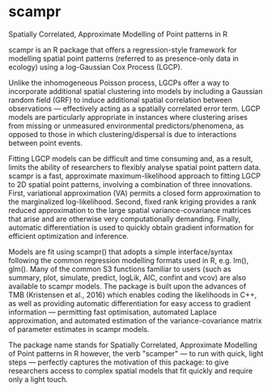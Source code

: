 # scampr
Spatially Correlated, Approximate Modelling of Point patterns in R

scampr is an R package that offers a regression-style framework for modelling spatial point patterns (referred to as presence-only data in ecology)
using a log-Gaussian Cox Process (LGCP).

Unlike the inhomogeneous Poisson process, LGCPs offer a way to incorporate additional spatial clustering into models by including a Gaussian random field (GRF)
to induce additional spatial correlation between observations — effectively acting as a spatially correlated error term. LGCP models are particularly appropriate
in instances where clustering arises from missing or unmeasured environmental predictors/phenomena, as opposed to those in which clustering/dispersal is due to
interactions between point events.

Fitting LGCP models can be difficult and time consuming and, as a result, limits the ability of researchers to flexibly analyse spatial point pattern data.
scampr is a fast, approximate maximum-likelihood approach to fitting LGCP to 2D spatial point patterns, involving a combination of three innovations. First, variational
approximation (VA) permits a closed form approximation to the marginalized log-likelihood. Second, fixed rank kriging provides a rank reduced approximation to the
large spatial variance-covariance matrices that arise and are otherwise very computationally demanding. Finally, automatic differentiation is used to quickly obtain
gradient information for efficient optimization and inference.

Models are fit using scampr() that adopts a simple interface/syntax following the common regression modelling formats used in R, e.g. lm(), glm(). Many of the common S3
functions familiar to users (such as summary, plot, simulate, predict, logLik, AIC, confint and vcov) are also available to scampr models. The package is built upon the
advances of TMB (Kristensen et al., 2016) which enables coding the likelihoods in C++, as well as providing automatic differentiation for easy access to gradient
information — permitting fast optimisation, automated Laplace approximation, and automated estimation of the variance-covariance matrix of parameter estimates in scampr
models.

The package name stands for Spatially Correlated, Approximate Modelling of Point patterns in R however, the verb "scamper" — to run with quick, light steps — perfectly
captures the motivation of this package: to give researchers access to complex spatial models that fit quickly and require only a light touch.

